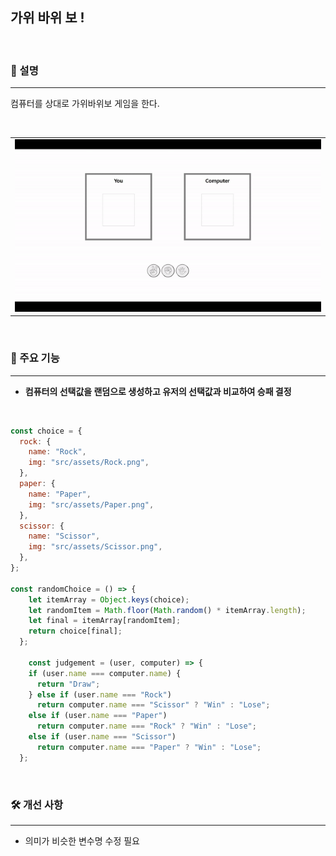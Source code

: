 ## 가위 바위 보 !

<br>

### 📝 설명

---

컴퓨터를 상대로 가위바위보 게임을 한다.

<br>

<table>
<tr>
      <td>
      <img src="./src/assets/rock-paper-scissor-gif.gif" />
      </td>
</tr>
</table>

<br>

### 📌 주요 기능

---

- <b>컴퓨터의 선택값을 랜덤으로 생성하고 유저의 선택값과 비교하여 승패 결정</b>

<br>

```JavaScript
const choice = {
  rock: {
    name: "Rock",
    img: "src/assets/Rock.png",
  },
  paper: {
    name: "Paper",
    img: "src/assets/Paper.png",
  },
  scissor: {
    name: "Scissor",
    img: "src/assets/Scissor.png",
  },
};

const randomChoice = () => {
    let itemArray = Object.keys(choice);
    let randomItem = Math.floor(Math.random() * itemArray.length);
    let final = itemArray[randomItem];
    return choice[final];
  };

    const judgement = (user, computer) => {
    if (user.name === computer.name) {
      return "Draw";
    } else if (user.name === "Rock")
      return computer.name === "Scissor" ? "Win" : "Lose";
    else if (user.name === "Paper")
      return computer.name === "Rock" ? "Win" : "Lose";
    else if (user.name === "Scissor")
      return computer.name === "Paper" ? "Win" : "Lose";
  };
```

<br>

### 🛠️ 개선 사항

---

- 의미가 비슷한 변수명 수정 필요

<br>
